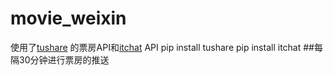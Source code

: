# movie_weixin
使用了[tushare](https://github.com/waditu/tushare) 
 的票房API和[itchat](https://github.com/littlecodersh/ItChat) API
  pip install tushare
  pip install itchat
 ##每隔30分钟进行票房的推送

 

